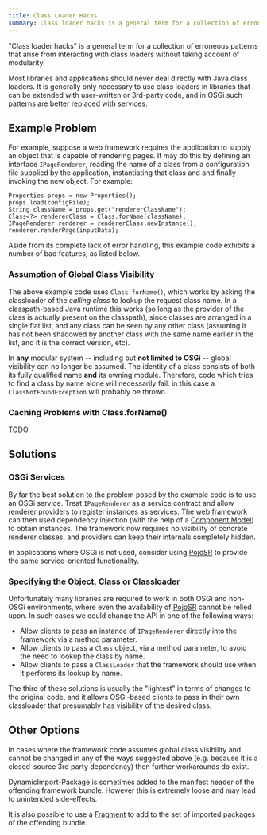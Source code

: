 ```yaml
---
title: Class Loader Hacks
summary: Class loader hacks is a general term for a collection of erroneous patterns that arise from interacting with class loaders without taking account of modularity.
---
```


"Class loader hacks" is a general term for a collection of erroneous
patterns that arise from interacting with class loaders without taking
account of modularity.

Most libraries and applications should never deal directly with Java
class loaders. It is generally only necessary to use class loaders in
libraries that can be extended with user-written or 3rd-party code, and
in OSGi such patterns are better replaced with
services.

Example Problem
---------------

For example, suppose a web framework requires the application to supply
an object that is capable of rendering pages. It may do this by defining
an interface `IPageRenderer`, reading the name of a class from a
configuration file supplied by the application, instantiating that class
and and finally invoking the new object. For example:


	Properties props = new Properties();  
	props.load(configFile);  
	String className = props.get("rendererClassName");  
	Class<?> rendererClass = Class.forName(className);  
	IPageRenderer renderer = rendererClass.newInstance();  
	renderer.renderPage(inputData);

Aside from its complete lack of error handling, this example code
exhibits a number of bad features, as listed below.

### Assumption of Global Class Visibility

The above example code uses `Class.forName()`, which works by asking the
classloader of the *calling class* to lookup the request class name. In
a classpath-based Java runtime this works (so long as the provider of
the class is actually present on the classpath), since classes are
arranged in a single flat list, and any class can be seen by any other
class (assuming it has not been shadowed by another class with the same
name earlier in the list, and it is the correct version, etc).

In **any** modular system -- including but **not limited to OSGi** --
global visibility can no longer be assumed. The identity of a class
consists of both its fully qualified name **and** its owning module.
Therefore, code which tries to find a class by name alone will
necessarily fail: in this case a `ClassNotFoundException` will probably
be thrown.

### Caching Problems with Class.forName()

TODO

Solutions
---------

### OSGi Services

By far the best solution to the problem posed by the example code is to
use an OSGi service. Treat `IPageRenderer` as a service contract and
allow renderer providers to register instances as services. The web
framework can then used dependency injection (with the help of a
[Component Model]) to obtain
instances. The framework now requires no visibility of concrete renderer
classes, and providers can keep their internals completely hidden.

In applications where OSGi is not used, consider using
[PojoSR] to provide the same service-oriented
functionality.

### Specifying the Object, Class or Classloader

Unfortunately many libraries are required to work in both OSGi and
non-OSGi environments, where even the availability of
[PojoSR] cannot be relied upon. In such cases we
could change the API in one of the following ways:

-   Allow clients to pass an instance of `IPageRenderer` directly into
    the framework via a method parameter.
-   Allow clients to pass a `Class` object, via a method parameter, to
    avoid the need to lookup the class by name.
-   Allow clients to pass a `ClassLoader` that the framework should use
    when it performs its lookup by name.

The third of these solutions is usually the "lightest" in terms of
changes to the original code, and it allows OSGi-based clients to pass
in their own classloader that presumably has visibility of the desired
class.

Other Options
-------------

In cases where the framework code assumes global class visibility and
cannot be changed in any of the ways suggested above (e.g. because it is
a closed-source 3rd party dependency) then further workarounds do exist.

DynamicImport-Package is sometimes added to the manifest header of the offending framework bundle. However this is extremely loose and may lead to unintended side-effects.

It is also possible to use a [Fragment](Fragments "wikilink") to add to
the set of imported packages of the offending bundle.

[PojoSR]: http://repo1.maven.org/maven2/com/googlecode/pojosr/de.kalpatec.pojosr.framework/
[Component Model]: component-models.html